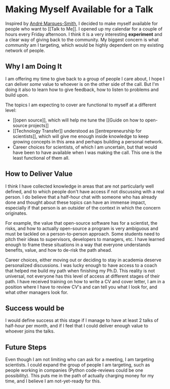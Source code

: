 # Making Myself Available for a Talk
Inspired by [André Marques-Smith](https://andremarques-smith.com/), I decided to make myself available for people who want to [[Talk to Me]]. I opened up my calendar for a couple of hours every Friday afternoon. I think it is a very interesting **experiment** and a clear way of giving back to the community. My biggest concern is what *community* am I targeting, which would be highly dependent on my existing network of people. 

## Why I am Doing It
I am offering my time to give back to a group of people I care about, I hope I can deliver *some* value to whoever is on the other side of the call. But I'm doing it also to learn how to give feedback, how to listen to problems and build upon. 

The topics I am expecting to cover are functional to myself at a different level: 

- [[open source]], which will help me tune the [[Guide on how to open-source projects]]
- [[Technology Transfer]] understood as [[entrepreneurship for scientists]], which will give me enough inside knowledge to keep growing concepts in this area and perhaps building a personal network. 
- Career choices for scientists, of which I am uncertain, but that would have been to have available when I was making the call. This one is the least functional of them all.

## How to Deliver Value
I think I have collected knowledge in areas that are not particularly well defined, and to which people don't have access if not discussing with a real person. I do believe that a half-hour chat with someone who has already done and thought about these topics can have an immense impact, especially if that person is an outsider of the context in which the concern originates. 

For example, the value that open-source software has for a scientist, the risks, and how to actually open-source a program is very ambiguous and must be tackled on a person-to-person approach. Some students need to pitch their ideas to supervisors, developers to managers, etc. I have learned enough to frame these situations in a way that everyone understands benefits, value, and how to de-risk the path ahead. 

Career choices, either moving out or deciding to stay in academia deserve personalized discussions. I was lucky enough to have access to a coach that helped me build my path when finishing my Ph.D. This reality is not universal, not everyone has this level of access at different stages of their path. I have received training on how to write a CV and cover letter, I am in a position where I have to review CV's and can tell you what I look for, and what other managers look for. 

## Success would be
I would define success at this stage if I manage to have at least 2 talks of half-hour per month, and if I feel that I could deliver enough value to whoever joins the talks. 

## Future Steps
Even though I am not limiting who can ask for a meeting, I am targeting scientists. I could expand the group of people I am targeting, such as people working in companies (Python code-reviews could be one possibility). This puts me in the path of actually charging money for my time, and I believe I am not-yet-ready for this. 
